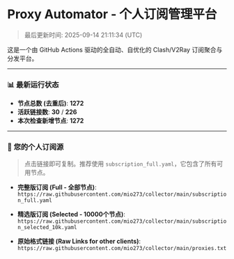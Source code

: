 # Proxy Automator - 个人订阅管理平台
> 最后更新时间: 2025-09-14 21:11:34 (UTC)

这是一个由 GitHub Actions 驱动的全自动、自优化的 Clash/V2Ray 订阅聚合与分发平台。

---
### 📊 **最新运行状态**
- **节点总数 (去重后)**: **1272**
- **活跃链接数**: **30** / **226**
- **本次检查新增节点**: **1272**

---

### 🚀 **您的个人订阅源**

> 点击链接即可复制。推荐使用 `subscription_full.yaml`，它包含了所有可用节点。

- **完整版订阅 (Full - 全部节点)**:
``https://raw.githubusercontent.com/mio273/collector/main/subscription_full.yaml``

- **精选版订阅 (Selected - 10000个节点)**:
``https://raw.githubusercontent.com/mio273/collector/main/subscription_selected_10k.yaml``

- **原始格式链接 (Raw Links for other clients)**:
``https://raw.githubusercontent.com/mio273/collector/main/proxies.txt``
